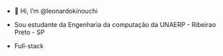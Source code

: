 - 👋 Hi, I’m @leonardokinouchi

- Sou estudante da Engenharia da computação da UNAERP - Ribeirao Preto - SP

- Full-stack




<!---
leonardokinouchi/leonardokinouchi is a ✨ special ✨ repository because its `README.md` (this file) appears on your GitHub profile.
You can click the Preview link to take a look at your changes.
--->

